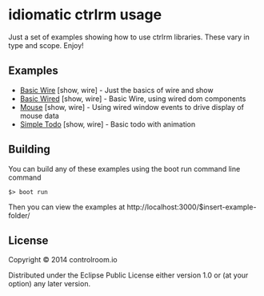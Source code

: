 # idiomatic ctrlrm usage

Just a set of examples showing how to use ctrlrm libraries. These vary in type
and scope. Enjoy!

## Examples

- [Basic Wire](examples/basic_wire) [show, wire] - Just the basics
  of wire and show
- [Basic Wired](examples/basic_wired) [show, wire] - Basic Wire, using wired
  dom components
- [Mouse](examples/mouse) [show, wire] - Using wired window events to drive
  display of mouse data
- [Simple Todo](examples/simple_todo) [show, wire] - Basic todo with animation

## Building

You can build any of these examples using the boot run command line command

```$> boot run```

Then you can view the examples at http://localhost:3000/$insert-example-folder/

## License

Copyright © 2014 controlroom.io

Distributed under the Eclipse Public License either version 1.0 or (at
your option) any later version.
